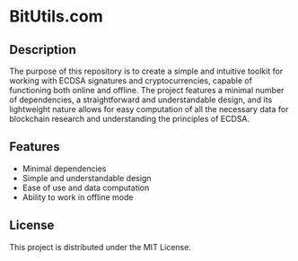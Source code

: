 # BitUtils.com

## Description

The purpose of this repository is to create a simple and intuitive toolkit for working with ECDSA signatures and cryptocurrencies, capable of functioning both online and offline. The project features a minimal number of dependencies, a straightforward and understandable design, and its lightweight nature allows for easy computation of all the necessary data for blockchain research and understanding the principles of ECDSA.

## Features

* Minimal dependencies
* Simple and understandable design
* Ease of use and data computation
* Ability to work in offline mode

## License

This project is distributed under the MIT License.